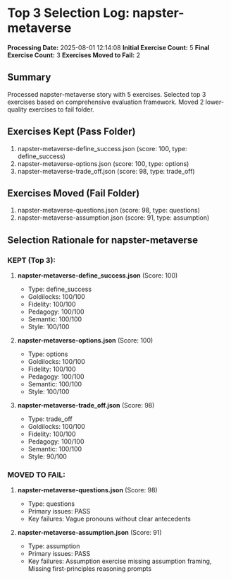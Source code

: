 # Top 3 Selection Log: napster-metaverse

**Processing Date:** 2025-08-01 12:14:08
**Initial Exercise Count:** 5
**Final Exercise Count:** 3
**Exercises Moved to Fail:** 2

## Summary

Processed napster-metaverse story with 5 exercises.
Selected top 3 exercises based on comprehensive evaluation framework.
Moved 2 lower-quality exercises to fail folder.

## Exercises Kept (Pass Folder)

1. napster-metaverse-define_success.json (score: 100, type: define_success)
2. napster-metaverse-options.json (score: 100, type: options)
3. napster-metaverse-trade_off.json (score: 98, type: trade_off)

## Exercises Moved (Fail Folder)

1. napster-metaverse-questions.json (score: 98, type: questions)
2. napster-metaverse-assumption.json (score: 91, type: assumption)

## Selection Rationale for napster-metaverse

### KEPT (Top 3):
1. **napster-metaverse-define_success.json** (Score: 100)
   - Type: define_success
   - Goldilocks: 100/100
   - Fidelity: 100/100
   - Pedagogy: 100/100
   - Semantic: 100/100
   - Style: 100/100

2. **napster-metaverse-options.json** (Score: 100)
   - Type: options
   - Goldilocks: 100/100
   - Fidelity: 100/100
   - Pedagogy: 100/100
   - Semantic: 100/100
   - Style: 100/100

3. **napster-metaverse-trade_off.json** (Score: 98)
   - Type: trade_off
   - Goldilocks: 100/100
   - Fidelity: 100/100
   - Pedagogy: 100/100
   - Semantic: 100/100
   - Style: 90/100

### MOVED TO FAIL:
1. **napster-metaverse-questions.json** (Score: 98)
   - Type: questions
   - Primary issues: PASS
   - Key failures: Vague pronouns without clear antecedents

2. **napster-metaverse-assumption.json** (Score: 91)
   - Type: assumption
   - Primary issues: PASS
   - Key failures: Assumption exercise missing assumption framing, Missing first-principles reasoning prompts

